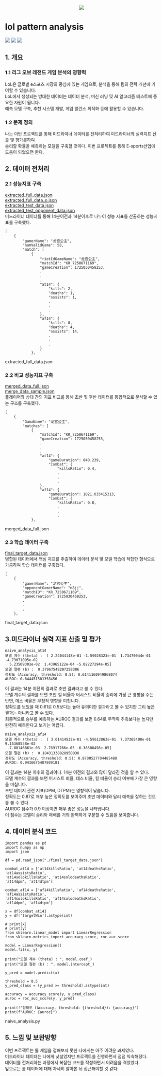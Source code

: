 <p align="center">
<img src="./img/lol_logo.png"/>
</p>

# lol pattern analysis
<!-- 
badge icon 참고 사이트
https://github.com/danmadeira/simple-icon-badges
-->
<img src="https://img.shields.io/badge/python-%233776AB.svg?&style=for-the-badge&logo=python&logoColor=white" />
<img src="https://img.shields.io/badge/pytorch-%23EE4C2C.svg?&style=for-the-badge&logo=pytorch&logoColor=white" />
<img src="https://img.shields.io/badge/pycharm-%23000000.svg?&style=for-the-badge&logo=pycharm&logoColor=white" />

## 1. 개요

### 1.1 리그 오브 레전드 게임 분석의 영향력
LoL은 글로벌 e스포츠 시장의 중심에 있는 게임으로, 분석을 통해 팀의 전략 개선에 기여할 수 있습니다.<br>
LoL에서 생성되는 방대한 데이터는 데이터 분석, 머신 러닝 및 AI 알고리즘 테스트에 중요한 자원이 됩니다.<br>
예측 모델 구축, 추천 시스템 개발, 게임 밸런스 최적화 등에 활용할 수 있습니다.<br>

### 1.2 문제 정의
나는 이번 프로젝트를 통해 미드라이너 데이터를 전처리하여 미드라이너의 실력지표 산출 및 평가를하여<br>
승리할 확률을 예측하는 모델을 구축할 것이다. 이번 프로젝트를 통해 E-sports산업에 도움이 되었으면 한다.<br>

## 2. 데이터 전처리

### 2.1 성능지표 구축
[extracted_full_data.json](./extracted_full_data.json)<br>
[extracted_full_data_o.json](./extracted_full_data_o.json)<br>
[extracted_test_data.json](./extracted_test_data.json)<br>
[extracted_test_opponent_data.json](./extracted_test_opponent_data.json)<br>
미드라이너 데이터를 통해 14분이전과 14분이후로 나누어 성능 지표를 산출하는 성능지표를 구축했다.<br>
```
[
    {
        "gamerName": "龙宫公主",
        "numValidGame": 58,
        "match": [
            {
                "riotIdGameName": "龙宫公主",
                "matchId": "KR_7250671169",
                "gameCreation": 1725030458253,
                .
                .
                .
                "at14": {
                    "kills": 2,
                    "deaths": 1,
                    "assists": 1,
                    .
                    .
                    .
                },
                "af14": {
                    "kills": 8,
                    "deaths": 4,
                    "assists": 14,
                    .
                    .
                    .
                }
            },
```
extracted_full_data.json

### 2.2 비교 성능지표 구축
[merged_data_full.json](./merged_data_full.json)<br>
[merge_data_sample.json](./merge_data_sample.json)<br>
플레이어와 상대 간의 지표 비교를 통해 초반 및 후반 데이터를 통합적으로 분석할 수 있는 구조를 구축했다.<br>
```
[
    {
        "GamaName": "龙宫公主",
        "matches": [
            {
                "matchId": "KR_7250671169",
                "gameCreation": 1725030458253,
                .
                .
                .
                "at14": {
                    "gameDuration": 840.239,
                    "combat": {
                        "killsRatio": 0.4,
                        .
                        .
                        .
                },
                "af14": {
                    "gameDuration": 1021.033415313,
                    "combat": {
                        "killsRatio": 0.8,
                        .
                        .
                        .
            },
```
merged_data_full.json

### 2.3 학습 데이터 구축
[final_target_data.json](./final_target_data.json)<br>
병합된 데이터에서 핵심 지표를 추출하여 데이터 분석 및 모델 학습에 적합한 형식으로 가공하여 학습 데이터를 구축했다.<br>
```
[
    {
        "gamerName": "龙宫公主",
        "opponentGamerName": "n8jj",
        "matchID": "KR_7250671169",
        "gameCreation": 1725030458253,
        .
        .
        .
    },
```
final_target_data.json

## 3.미드라이너 실력 지표 산출 및 평가
```
naive_analysis_at14
모델 계수 (theta) :  [ 2.24044148e-01 -1.59028323e-01  1.73470044e-01 -4.73071095e-02
  5.23509301e-02  1.43965122e-04 -5.02227294e-05]
모델 절편 (b) :  0.37967548207258306
정확도 (Accuracy, threshold: 0.5): 0.6141160949868074
AUROC: 0.644451501358456
```
이 결과는 14분 이전의 결과로 초반 결과라고 볼 수 있다.<br>
모델 계수의 결과를 보면 초반 킬 비율과 어시스트 비율이 승리에 가장 큰 영향을 주는 반면, 데스 비율은 부정적 영향을 미칩니다.<br>
정확도를 보았을 때 0.61로 0.5보다는 높아 유의미한 결과라고 볼 수 있지만 그리 높은 결과는 아니라고 볼 수 있다.<br>
최종적으로 승부를 예측하는 AUROC 결과를 보면 0.64로 무작위 추측보다는 높지만 완전히 예측한다고 보기는 어렵다.<br>
```
naive_analysis_af14
모델 계수 (theta) :  [ 3.61414532e-01 -4.59612863e-01  7.37365400e-01  9.15368538e-02
 -7.88146861e-03  2.78917766e-05 -6.38308498e-05]
모델 절편 (b) :  0.18431338828950838
정확도 (Accuracy, threshold: 0.5): 0.8700527704485488
AUROC: 0.9416675487809181
```
이 결과는 14분 이후의 결과이다. 14분 이전의 결과와 많이 달라진 것을 알 수 있다.<br>
모델 계수의 결과를 보면 어시스트 비율, 데스 비율, 킬 비율이 승리 여부에 가장 큰 영향을 미칩니다.<br>
초반 데미지 관련 지표(DPM, DTPM)는 영향력이 낮습니다.<br>
정확도는 0.87로 매우 높은 정확도를 보여주며 초반 데이터와 달리 예측을 잘하는 것으롷 볼 수 있다.<br>
AUROC 점수가 0.9 이상이면 매우 좋은 성능을 나타냅니다.<br>
이 점수는 모델이 승리와 패배를 거의 완벽하게 구분할 수 있음을 보여줍니다.<br>

## 4. 데이터 분석 코드
```
import pandas as pd
import numpy as np
import json

df = pd.read_json("./final_target_data.json")

combat_at14 = ['at14killsRatio', 'at14deathsRatio', 'at14assistsRatio',
'at14solokillsRatio', 'at14solodeathsRatio',
'at14dpm', 'at14dtpm']

combat_af14 = ['af14killsRatio', 'af14deathsRatio', 'af14assistsRatio',
'af14solokillsRatio', 'af14solodeathsRatio',
'af14dpm', 'af14dtpm']

x = df[combat_at14]
y = df['targetWin'].astype(int)

# print(x)
# print(y)
from sklearn.linear_model import LinearRegression
from sklearn.metrics import accuracy_score, roc_auc_score

model = LinearRegression()
model.fit(x, y)

print("모델 계수 (theta) : ", model.coef_)
print("모델 절편 (b) : ", model.intercept_)

y_pred = model.predict(x)

threshold = 0.5
y_pred_class = (y_pred >= threshold).astype(int)

accuracy = accuracy_score(y, y_pred_class)
auroc = roc_auc_score(y, y_pred)

print(f"정확도 (Accuracy, threshold: {threshold}): {accuracy}")
print(f"AUROC: {auroc}")
```
naive_analysis.py<br>

## 5. 느낌 및 보완방향
이번 프로젝트는 롤 게임을 접해보지 못한 나에게는 아주 어려운 과제였다.<br>
미드라이너 데이터는 나에게 낮설었지만 프로젝트를 진행하면서 점점 익숙해졌다.<br>
데이터를 전처리하는 과정에서 복잡한 코드를 작성하면서 어려움을 격었었다.<br>
앞으로는 롤 데이터에 대해 자세히 알아본 뒤 접근해야할 것 같다.
